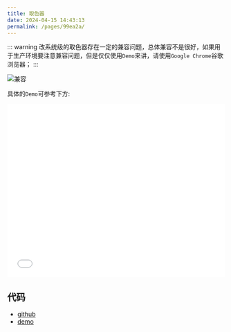 ```yaml
---
title: 取色器
date: 2024-04-15 14:43:13
permalink: /pages/99ea2a/
---
```


<Badge text="项目Demo" type="error" vertical="middle"/>

::: warning
改系统级的取色器存在一定的兼容问题，总体兼容不是很好，如果用于生产环境要注意兼容问题，但是仅仅使用`Demo`来讲，请使用`Google Chrome`谷歌浏览器；
:::

![兼容](https://qiniu.wangxiaoze.wang/hexo-blog/iShot_2024-04-13_21.25.59.png)

具体的`Demo`可参考下方:

<iframe id="iframe" width=100% height=400 frameborder=0 allowfullscreen="true" src="/demos/01/index.html">  
 </iframe>

## 代码

- [github](https://github.com/wangxiaoze-view/knowledge-base/tree/main/docs/.vuepress/public/demos/01)
- [demo](https://www.wangxiaoze.wang/demos/01/index.html)
